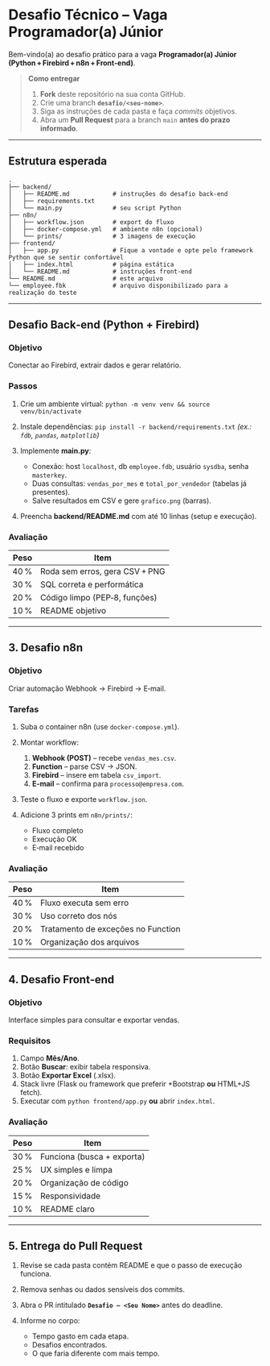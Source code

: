 # Desafio Técnico – Vaga Programador(a) Júnior

Bem-vindo(a) ao desafio prático para a vaga **Programador(a) Júnior (Python + Firebird + n8n + Front‑end)**.

> **Como entregar**
>
> 1. **Fork** deste repositório na sua conta GitHub.
> 2. Crie uma branch **`desafio/<seu-nome>`**.
> 3. Siga as instruções de cada pasta e faça *commits* objetivos.
> 4. Abra um **Pull Request** para a branch `main` **antes do prazo informado**.

---

## Estrutura esperada

```
.
├── backend/
│   ├── README.md            # instruções do desafio back‑end
│   ├── requirements.txt
│   └── main.py              # seu script Python
├── n8n/
│   ├── workflow.json        # export do fluxo
│   ├── docker-compose.yml   # ambiente n8n (opcional)
│   └── prints/              # 3 imagens de execução
├── frontend/
│   ├── app.py               # Fique a vontade e opte pelo framework Python que se sentir confortável
│   ├── index.html           # página estática
│   └── README.md            # instruções front‑end
└── README.md                # este arquivo
└── employee.fbk             # arquivo disponibilizado para a realização do teste
```



---

## Desafio Back‑end (Python + Firebird)

### Objetivo

Conectar ao Firebird, extrair dados e gerar relatório.

### Passos

1. Crie um ambiente virtual:
   `python -m venv venv && source venv/bin/activate`
2. Instale dependências:
   `pip install -r backend/requirements.txt`
   *(ex.: `fdb`, `pandas`, `matplotlib`)*
3. Implemente **main.py**:

   * Conexão: host `localhost`, db `employee.fdb`, usuário `sysdba`, senha `masterkey`.
   * Duas consultas:
     `vendas_por_mes` e `total_por_vendedor` (tabelas já presentes).
   * Salve resultados em CSV e gere `grafico.png` (barras).
4. Preencha **backend/README.md** com até 10 linhas (setup e execução).

### Avaliação

| Peso | Item                           |
| ---: | ------------------------------ |
| 40 % | Roda sem erros, gera CSV + PNG |
| 30 % | SQL correta e performática     |
| 20 % | Código limpo (PEP‑8, funções)  |
| 10 % | README objetivo                |

---

## 3. Desafio n8n

### Objetivo

Criar automação Webhook → Firebird → E‑mail.

### Tarefas

1. Suba o container n8n (use `docker-compose.yml`).
2. Montar workflow:

   1. **Webhook (POST)** – recebe `vendas_mes.csv`.
   2. **Function** – parse CSV → JSON.
   3. **Firebird** – insere em tabela `csv_import`.
   4. **E‑mail** – confirma para `processo@empresa.com`.
3. Teste o fluxo e exporte `workflow.json`.
4. Adicione 3 prints em `n8n/prints/`:

   * Fluxo completo
   * Execução OK
   * E‑mail recebido

### Avaliação

| Peso | Item                               |
| ---: | ---------------------------------- |
| 40 % | Fluxo executa sem erro             |
| 30 % | Uso correto dos nós                |
| 20 % | Tratamento de exceções no Function |
| 10 % | Organização dos arquivos           |

---

## 4. Desafio Front‑end

### Objetivo

Interface simples para consultar e exportar vendas.

### Requisitos

1. Campo **Mês/Ano**.
2. Botão **Buscar**: exibir tabela responsiva.
3. Botão **Exportar Excel** (.xlsx).
4. Stack livre (Flask ou framework que preferir +Bootstrap **ou** HTML+JS fetch).
5. Executar com `python frontend/app.py` **ou** abrir `index.html`.

### Avaliação

| Peso | Item                       |
| ---: | -------------------------- |
| 30 % | Funciona (busca + exporta) |
| 25 % | UX simples e limpa         |
| 20 % | Organização de código      |
| 15 % | Responsividade             |
| 10 % | README claro               |

---

## 5. Entrega do Pull Request

1. Revise se cada pasta contém README e que o passo de execução funciona.
2. Remova senhas ou dados sensíveis dos commits.
3. Abra o PR intitulado **`Desafio – <Seu Nome>`** antes do deadline.
4. Informe no corpo:

   * Tempo gasto em cada etapa.
   * Desafios encontrados.
   * O que faria diferente com mais tempo.

